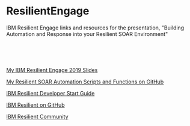# ResilientEngage
IBM Resilient Engage links and resources for the presentation, "Building Automation and Response into your Resilient SOAR Environment"

</br></br></br>

[My IBM Resilient Engage 2019 Slides](https://docs.google.com/presentation/d/pending_link)

[My Resilient SOAR Automation Scripts and Functions on GitHub](https://github.com/jjfallete/resilient/tree/master/)

[IBM Resilient Developer Start Guide](https://developer.ibm.com/security/resilient/start/)

[IBM Resilient on GitHub](https://github.com/ibmresilient)

[IBM Resilient Community](https://community.ibm.com/community/user/security/digestviewer?communitykey=d2f71e8c-108e-4652-b59c-29d61af7163e)

